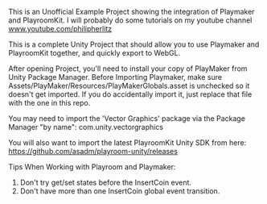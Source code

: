 This is an Unofficial Example Project showing the integration of Playmaker and PlayroomKit.
I will probably do some tutorials on my youtube channel www.youtube.com/philipherlitz

This is a complete Unity Project that should allow you to use Playmaker and PlayroomKit together, and quickly export to WebGL.

After opening Project, you'll need to install your copy of PlayMaker from Unity Package Manager.
Before Importing Playmaker, make sure Assets/PlayMaker/Resources/PlayMakerGlobals.asset is unchecked so it doesn't get imported.
If you do accidentally import it, just replace that file with the one in this repo.

You may need to import the 'Vector Graphics' package via the Package Manager "by name":
com.unity.vectorgraphics

You will also want to import the latest PlayroomKit Unity SDK from here:
https://github.com/asadm/playroom-unity/releases

Tips When Working with Playroom and Playmaker:
1. Don't try get/set states before the InsertCoin event.
2. Don't have more than one InsertCoin global event transition.

